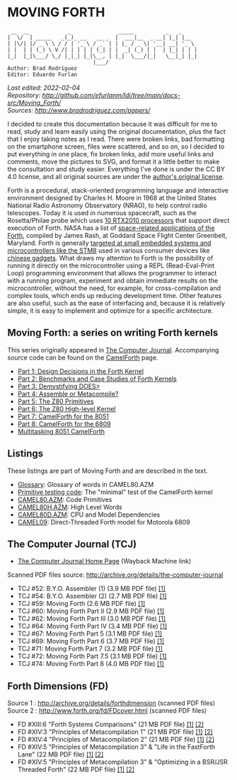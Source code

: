 # MOVING FORTH

     __  __            _               _____          _   _     
    |  \/  | _____   _(_)_ __   __ _  |  ___|__  _ __| |_| |__  
    | |\/| |/ _ \ \ / / | '_ \ / _` | | |_ / _ \| '__| __| '_ \ 
    | |  | | (_) \ V /| | | | | (_| | |  _| (_) | |  | |_| | | |
    |_|  |_|\___/ \_/ |_|_| |_|\__, | |_|  \___/|_|   \__|_| |_|
                               |___/ 
    Author: Brad Rodriguez
    Editor: Eduardo Furlan

*Last edited: 2022-02-04  
Repository: <http://github.com/efurlanm/ldi/tree/main/docs-src/Moving_Forth/>  
Sources: <http://www.bradrodriguez.com/papers/>*

I decided to create this documentation because it was difficult for me to read, study and learn easily using the original documentation, plus the fact that I enjoy taking notes as I read. There were broken links, bad formatting on the smartphone screen, files were scattered, and so on, so I decided to put everything in one place, fix broken links, add more useful links and comments, move the pictures to SVG, and format it a little better to make the consultation and study easier. Everything I've done is under the CC BY 4.0 license, and all original sources are under the [author's original license](http://www.bradrodriguez.com).

Forth is a procedural, stack-oriented programming language and interactive environment designed by Charles H. Moore in 1968 at the United States National Radio Astronomy Observatory (NRAO), to help control radio telescopes. Today it is used in numerous spacecraft, such as the Rosetta/Philae probe which uses [10 RTX2010 processors](http://www.cpushack.com/2014/11/12/here-comes-philae-powered-by-an-rtx2010/) that support direct execution of Forth. NASA has a list of [space-related applications of the Forth](http://web.archive.org/web/20110204160744/http://forth.gsfc.nasa.gov/), compiled by James Rash, at Goddard Space Flight Center Greenbelt, Maryland. Forth is generally [targeted at small embedded systems and microcontrollers like the STM8](http://github.com/TG9541/stm8ef/wiki) used in various consumer devices like [chinese gadgets](http://github.com/TG9541/stm8ef/wiki/STM8S-Value-Line-Gadgets). What draws my attention to Forth is the possibility of running it directly on the microcontroller using a REPL (Read-Eval-Print Loop) programming environment that allows the programmer to interact with a running program, experiment and obtain immediate results on the microcontroller, without the need, for example, for cross-compilation and complex tools, which ends up reducing development time. Other features are also useful, such as the ease of interfacing and, because it is relatively simple, it is easy to implement and optimize for a specific architecture.

## Moving Forth: a series on writing Forth kernels

This series originally appeared in [The Computer Journal](http://archive.org/details/the-computer-journal/). Accompanying source code can be found on the [CamelForth](http://www.camelforth.com/) page.

* [Part 1: Design Decisions in the Forth Kernel](moving1.md)
* [Part 2: Benchmarks and Case Studies of Forth Kernels](moving2.md)
* [Part 3: Demystifying DOES>](moving3.md)
* [Part 4: Assemble or Metacompile?](moving4.md)
* [Part 5: The Z80 Primitives](moving5.md)
* [Part 6: The Z80 High-level Kernel](moving6.md)
* [Part 7: CamelForth for the 8051](moving7.md)
* [Part 8: CamelForth for the 6809](moving8.md)
* [Multitasking 8051 CamelForth](8051task.md)

## Listings

These listings are part of Moving Forth and are described in the text.

* [Glossary](glosslo.md): Glossary of words in CAMEL80.AZM
* [Primitive testing code](cameltst.md): The "minimal" test of the CamelForth kernel
* [CAMEL80.AZM](camel80.md): Code Primitives
* [CAMEL80H.AZM](camel80h.md): High Level Words
* [CAMEL80D.AZM](camel80d.md): CPU and Model Dependencies
* [CAMEL09](camel09.md): Direct-Threaded Forth model for Motorola 6809

## The Computer Journal (TCJ)

- [The Computer Journal Home Page](http://web.archive.org/web/19970719063726/http://www.psyber.com/~tcj/) (Wayback Machine link)

Scanned PDF files source: <http://archive.org/details/the-computer-journal>

* TCJ \#52: B.Y.O. Assembler (1) (3.9 MB PDF file) [[1]](http://archive.org/details/the-computer-journal-52)
* TCJ \#54: B.Y.O. Assembler (2) (2.7 MB PDF file) [[1]](http://archive.org/details/the-computer-journal-54)
* TCJ \#59: Moving Forth (2.6 MB PDF file) [[1]](http://archive.org/details/the-computer-journal-59)
* TCJ \#60: Moving Forth Part II (2.9 MB PDF file) [[1]](http://archive.org/details/the-computer-journal-60)
* TCJ \#62: Moving Forth Part III (3.0 MB PDF file) [[1]](http://archive.org/details/the-computer-journal-62)
* TCJ \#64: Moving Forth Part IV (3.4 MB PDF file) [[1]](http://archive.org/details/the-computer-journal-64) 
* TCJ \#67: Moving Forth Part 5 (3.1 MB PDF file) [[1]](http://archive.org/details/the-computer-journal-67) 
* TCJ \#69: Moving Forth Part 6 (3.7 MB PDF file) [[1]](http://archive.org/details/the-computer-journal-69) 
* TCJ \#71: Moving Forth Part 7 (3.2 MB PDF file) [[1]](http://archive.org/details/the-computer-journal-71) 
* TCJ \#72: Moving Forth Part 7.5 (3.1 MB PDF file) [[1]](http://archive.org/details/the-computer-journal-72)
* TCJ \#74: Moving Forth Part 8 (4.0 MB PDF file) [[1]](http://archive.org/details/the-computer-journal-74) 

## Forth Dimensions (FD)

Source 1 : <http://archive.org/details/forthdimension> (scanned PDF files)  
Source 2 : <http://www.forth.org/fd/FDcover.html> (scanned PDF files)

* FD \#XIII:6 "Forth Systems Comparisons" (21 MB PDF file) [[1]](http://archive.org/details/Forth_Dimension_Volume_13_Number_6) [[2]](http://www.forth.org/fd/FD-V13N6.pdf)
* FD \#XIV:3 "Principles of Metacompilation 1" (21 MB PDF file) [[1]](http://archive.org/details/Forth_Dimension_Volume_14_Number_3) [[2]](http://www.forth.org/fd/FD-V14N3.pdf)
* FD \#XIV:4 "Principles of Metacompilation 2" (21 MB PDF file) [[1]](http://archive.org/details/Forth_Dimension_Volume_14_Number_4) [[2]](http://www.forth.org/fd/FD-V14N4.pdf)
* FD \#XIV:5 "Principles of Metacompilation 3" & "Life in the FastForth Lane" (22 MB PDF file) [[1]](http://archive.org/details/Forth_Dimension_Volume_14_Number_5) [[2]](http://www.forth.org/fd/FD-V14N5.pdf)
* FD \#XIV:5 "Principles of Metacompilation 3" & "Optimizing in a BSR/JSR Threaded Forth" (22 MB PDF file) [[1]](http://archive.org/details/Forth_Dimension_Volume_14_Number_6) [[2]](http://www.forth.org/fd/FD-V14N6.pdf)

